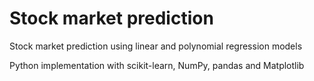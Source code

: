 # Stock market prediction
Stock market prediction using linear and polynomial regression models

Python implementation with scikit-learn, NumPy, pandas and Matplotlib
